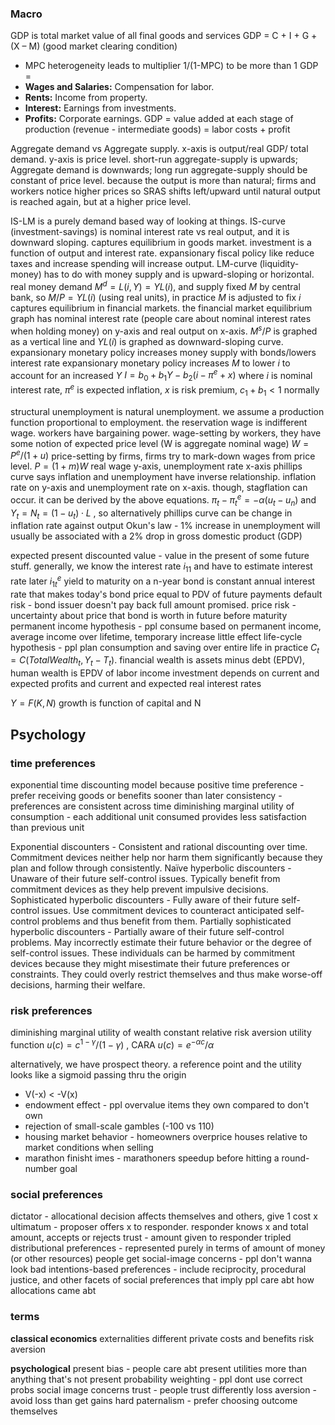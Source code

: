 ### Macro
GDP is total market value of all final goods and services
GDP = C + I + G + (X – M) (good market clearing condition)
- MPC heterogeneity leads to multiplier 1/(1-MPC) to be more than 1
GDP = 
- **Wages and Salaries:** Compensation for labor.
- **Rents:** Income from property.
- **Interest:** Earnings from investments.
- **Profits:** Corporate earnings.
GDP = value added at each stage of production (revenue - intermediate goods) = labor costs + profit

Aggregate demand vs Aggregate supply. x-axis is output/real GDP/ total demand. y-axis is price level. short-run aggregate-supply is upwards; Aggregate demand is downwards; long run aggregate-supply should be constant of price level. because the output is more than natural; firms and workers notice higher prices so SRAS shifts left/upward until natural output is reached again, but at a higher price level.

IS-LM is a purely demand based way of looking at things.
IS-curve (investment-savings) is nominal interest rate vs real output, and it is downward sloping. captures equilibrium in goods market. investment is a function of output and interest rate. expansionary fiscal policy like reduce taxes and increase spending will increase output.
LM-curve (liquidity-money) has to do with money supply and is upward-sloping or horizontal. real money demand $M^d=L(i,Y)=Y L(i)$, and supply fixed $M$ by central bank, so $M/P=YL(i)$ (using real units), in practice $M$ is adjusted to fix $i$ captures equilibrium in financial markets. the financial market equilibrium graph has nominal interest rate (people care about nominal interest rates when holding money) on y-axis and real output on x-axis. $M^s/P$ is graphed as a vertical line and $YL(i)$ is graphed as downward-sloping curve. expansionary monetary policy increases money supply with bonds/lowers interest rate
expansionary monetary policy increases $M$ to lower $i$ to account for an increased $Y$ 
$I=b_0+b_1Y-b_2(i-\pi^e +x)$ where $i$ is nominal interest rate, $\pi^e$ is expected inflation, $x$ is risk premium, $c_1+b_1<1$ normally

structural unemployment is natural unemployment. we assume a production function proportional to employment. the reservation wage is indifferent wage. workers have bargaining power.
wage-setting by workers, they have some notion of expected price level (W is aggregate nominal wage) $W=P^e/(1+u)$ 
price-setting by firms, firms try to mark-down wages from price level. $P=(1+m)W$ 
real wage y-axis, unemployment rate x-axis
phillips curve says inflation and unemployment have inverse relationship. inflation rate on y-axis and unemployment rate on x-axis. though, stagflation can occur. it can be derived by the above equations.
$\pi_t-\pi_t^e=-\alpha(u_t-u_n)$ and $Y_t=N_t=(1-u_t)\cdot L$ , so alternatively phillips curve can be change in inflation rate against output
Okun's law - 1% increase in unemployment will usually be associated with a 2% drop in gross domestic product (GDP)

expected present discounted value - value in the present of some future stuff. generally, we know the interest rate $i_{11}$ and have to estimate interest rate later $i_{1t}^e$ 
yield to maturity on a n-year bond is constant annual interest rate that makes today's bond price equal to PDV of future payments
default risk - bond issuer doesn't pay back full amount promised. price risk - uncertainty about price that bond is worth in future before maturity
permanent income hypothesis - ppl consume based on permanent income, average income over lifetime, temporary increase little effect
life-cycle hypothesis - ppl plan consumption and saving over entire life
in practice $C_t=C(TotalWealth_t, Y_t-T_t)$. financial wealth is assets minus debt (EPDV), human wealth is EPDV of labor income
investment depends on current and expected profits and current and expected real interest rates

$Y=F(K,N)$ growth is function of capital and N

## Psychology
### time preferences
exponential time discounting model because
positive time preference - prefer receiving goods or benefits sooner than later
consistency - preferences are consistent across time
diminishing marginal utility of consumption - each additional unit consumed provides less satisfaction than previous unit

Exponential discounters - Consistent and rational discounting over time. Commitment devices neither help nor harm them significantly because they plan and follow through consistently.
Naïve hyperbolic discounters - Unaware of their future self-control issues. Typically benefit from commitment devices as they help prevent impulsive decisions.
Sophisticated hyperbolic discounters - Fully aware of their future self-control issues. Use commitment devices to counteract anticipated self-control problems and thus benefit from them.
Partially sophisticated hyperbolic discounters - Partially aware of their future self-control problems. May incorrectly estimate their future behavior or the degree of self-control issues. These individuals can be harmed by commitment devices because they might misestimate their future preferences or constraints. They could overly restrict themselves and thus make worse-off decisions, harming their welfare.

### risk preferences
diminishing marginal utility of wealth
constant relative risk aversion utility function $u(c)=c^{1-\gamma}/(1-\gamma)$ , CARA $u(c) = e^{-\alpha c}/ \alpha$ 

alternatively, we have prospect theory. a reference point and the utility looks like a sigmoid passing thru the origin
- V(-x) < -V(x)
- endowment effect - ppl overvalue items they own compared to don't own
- rejection of small-scale gambles (-100 vs 110)
- housing market behavior - homeowners overprice houses relative to market conditions when selling
- marathon finisht imes - marathoners speedup before hitting a round-number goal

### social preferences
dictator - allocational decision affects themselves and others, give 1 cost x
ultimatum - proposer offers x to responder. responder knows x and total amount, accepts or rejects
trust - amount given to responder tripled
distributional preferences - represented purely in terms of amount of money (or other resources) people get
social-image concerns - ppl don't wanna look bad
intentions-based preferences - include reciprocity, procedural justice, and other facets of social preferences that imply ppl care abt how allocations came abt

### terms
**classical economics**
externalities
different private costs and benefits
risk aversion

**psychological**
present bias - people care abt present utilities more than anything that's not present
probability weighting - ppl dont use correct probs
social image concerns
trust - people trust differently
loss aversion - avoid loss than get gains
hard paternalism - prefer choosing outcome themselves


